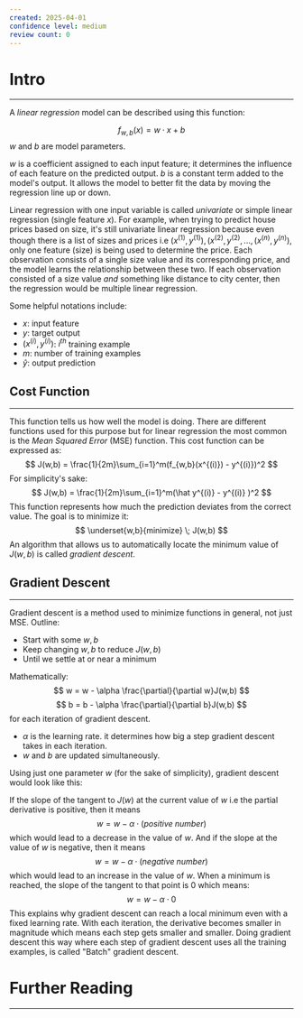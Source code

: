 ```yaml
---
created: 2025-04-01
confidence level: medium
review count: 0
---
```

# Intro
---
A _linear regression_ model can be described using this function:

$$
f_{w,b}(x) = w \cdot x + b
$$
$w$ and $b$ are model parameters.

$w$ is a coefficient assigned to each input feature; it determines the influence of each feature on the predicted output. $b$ is a constant term added to the model's output. It allows the model to better fit the data by moving the regression line up or down.

Linear regression with one input variable is called _univariate_ or simple linear regression (single feature $x$). For example, when trying to predict house prices based on size, it's still univariate linear regression because even though there is a list of sizes and prices i.e $(x^{(1)},y^{(1)}), (x^{(2)},y^{(2)},...,(x^{(n)},y^{(n)})$, only one feature (size) is being used to determine the price. Each observation consists of a single size value and its corresponding price, and the model learns the relationship between these two. If each observation consisted of a size value _and_  something like distance to city center, then the regression would be multiple linear regression.

Some helpful notations include:
+ $x$: input feature
+ $y$: target output
+ $(x^{(i)}, y^{(i)})$: $i^{th}$ training example
+ $m$: number of training examples
+ $\hat y$: output prediction

## Cost Function
---
This function tells us how well the model is doing. There are different functions used for this purpose but for linear regression the most common is the _Mean Squared Error_ (MSE) function. This cost function can be expressed as:
$$
J(w,b) = \frac{1}{2m}\sum_{i=1}^m(f_{w,b}(x^{(i)}) - y^{(i)})^2
$$
For simplicity's sake:
$$
J(w,b) = \frac{1}{2m}\sum_{i=1}^m(\hat y^{(i)} - y^{(i)} )^2
$$
This function represents how much the prediction deviates from the correct value. The goal is to minimize it:
$$
\underset{w,b}{minimize} \; J(w,b)
$$
An algorithm that allows us to automatically locate the minimum value of $J(w,b)$ is called _gradient descent_.

## Gradient Descent
---
Gradient descent is a method used to minimize functions in general, not just MSE.
Outline:
- Start with some $w,b$
- Keep changing $w,b$ to reduce $J(w,b)$
- Until we settle at or near a minimum

Mathematically:
$$ w = w - \alpha \frac{\partial}{\partial w}J(w,b) $$
$$ b = b - \alpha \frac{\partial}{\partial b}J(w,b) $$
for each iteration of gradient descent.
- $\alpha$ is the learning rate. it determines how big a step gradient descent takes in each iteration.
- $w$ and $b$ are updated simultaneously.

Using just one parameter $w$ (for the sake of simplicity), gradient descent would look like this:

If the slope of the tangent to $J(w)$ at the current value of $w$ i.e the partial derivative is positive, then it means 
$$w = w - \alpha \cdot (positive \; number)$$
which would lead to a decrease in the value of $w$. And if the slope at the value of $w$ is negative, then it means
$$w = w - \alpha \cdot (negative \; number)$$
which would lead to an increase in the value of $w$. When a minimum is reached, the slope of the tangent to that point is 0 which means:
$$w = w - \alpha \cdot 0$$
This explains why gradient descent can reach a local minimum even with a fixed learning rate. With each iteration, the derivative becomes smaller in magnitude which means each step gets smaller and smaller. Doing gradient descent this way where each step of gradient descent uses all the training examples, is called "Batch" gradient descent.

# Further Reading
---